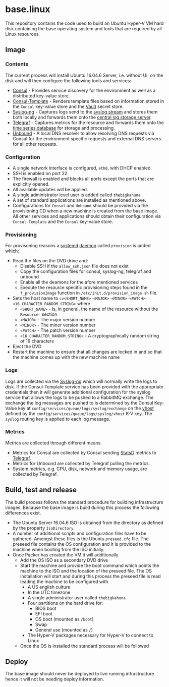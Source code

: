 # base.linux

This repository contains the code used to build an Ubuntu Hyper-V VM hard disk containing the
base operating system and tools that are required by all Linux resources.

## Image

### Contents

The current process will install Ubuntu 16.04.6 Server, i.e. without UI, on the disk and will then configure
the following tools and services:

* [Consul](https://consul.io) - Provides service discovery for the environment as well as a distributed
  key-value store.
* [Consul-Template](https://github.com/hashicorp/consul-template) - Renders template files based on
  information stored in the `Consul` key-value store and the [Vault](https://vaultproject.io) secret
  store.
* [Syslog-ng](https://syslog-ng.org/) - Captures logs send to the
  [syslog stream](https://en.wikipedia.org/wiki/Syslog) and stores them both locally and forwards
  them onto the [central log storage server](https://github.com/Calvinverse/resource.documents.storage).
* [Telegraf](https://www.influxdata.com/time-series-platform/telegraf/) - Captures metrics for the
  resource and forwards them onto the [time series database](https://github.com/Calvinverse/resource.metrics.storage)
  for storage and processing.
* [Unbound](https://www.unbound.net/) - A local DNS resolver to allow resolving DNS requests via
  Consul for the environment specific requests and external DNS servers for all other requests.

### Configuration

* A single network interface is configured, `eth0`, with DHCP enabled.
* SSH is enabled on port 22.
* The firewall is enabled and blocks all ports except the ports that are explicitly opened.
* All available updates will be applied.
* A single administrator level user is added called `thebigkahuna`.
* A set of standard applications are installed as mentioned above.
* Configurations for `Consul` and `Unbound` should be provided via the provisioning
  CD when a new machine is created from the base image. All other services and applications should
  obtain their configuration via `Consul-Template` and the `Consul` key-value store.

### Provisioning

For provisoning reasons a [systemd](https://wiki.ubuntu.com/systemd) [daemon](https://en.wikipedia.org/wiki/Daemon_(computing))
called `provision` is added which:

* Read the files on the DVD drive and:
  * Disable SSH if the `allow_ssh.json` file does not exist
  * Copy the configuration files for consul, syslog-ng, telegraf and unbound
  * Enable all the deamons for the afore mentioned services
  * Execute the resource specific provisioning steps found in the `f_provisionImage` function in
    `/etc/init.d/provision_image.sh` file.
* Sets the host name to `cv<SHORT_NAME>-<MAJOR>-<MINOR>-<PATCH>-<16_CHARACTER_RANDOM_STRING>` where
  * `<SHORT_NAME>` - Is, in general, the name of the resource without the `Resource-` section
  * `<MAJOR>` - The major version number
  * `<MINOR>` - The minor version number
  * `<PATCH>` - The patch version number
  * `<16_CHARACTER_RANDOM_STRING>` - A cryptographically random string of 16 characters
* Eject the DVD
* Restart the machine to ensure that all changes are locked in and so that the machine comes up
  with the new machine name

### Logs

Logs are collected via the [Syslog-ng](https://syslog-ng.org/) which will normally write the logs to
disk. If the Consul-Template service has been provided with the appropriate credentials then it will
generate additional configuration for the syslog service that allows the logs to be pushed to a
RabbitMQ exchange. The exchange the log messages are pushed to is determined by the
Consul Key-Value key at `config/services/queue/logs/syslog/exchange` on the
[vhost](https://www.rabbitmq.com/vhosts.html) defined by the `config/services/queue/logs/syslog/vhost`
K-V key. The `syslog` routing key is applied to each log message.

### Metrics

Metrics are collected through different means.

* Metrics for Consul are collected by Consul sending [StatsD](https://www.consul.io/docs/agent/telemetry.html)
  metrics to [Telegraf](https://www.influxdata.com/time-series-platform/telegraf/).
* Metrics for Unbound are collected by Telegraf pulling the metrics.
* System metrics, e.g. CPU, disk, network and memory usage, are collected by Telegraf.

## Build, test and release

The build process follows the standard procedure for building infrastructure images. Because the
base image is build during this process the following differences exist.

* The Ubuntu Server 16.04.6 ISO is obtained from the directory as defined by the property
  `IsoDirectory`.
* A number of additional scripts and configuration files have to be gathered. Amongst these files is
  the Ubuntu `preseed.cfg` file. The preseed file contains the OS configuration and it is provided
  to the machine when booting from the ISO initially.
* Once Packer has created the VM it will additionally
  * Add the OS ISO as a secondary DVD drive
  * Start the machine and provide the boot command which points the machine to the ISO and the location of the preseed
    file. The OS installation will start and during this process the preseed file is read leading the machine to be
    configured with
    * A US english culture
    * In the UTC timezone
    * A single administrator user called `thebigkahuna`
    * Four partitions on the hard drive for:
      * BIOS boot
      * EFI boot
      * OS boot (mounted as `/boot`)
      * Swap
      * General use (mounted as `/`)
    * The Hyper-V packages necessary for Hyper-V to connect to Linux
  * Once the OS is installed the standard process will be followed

## Deploy

The base image should never be deployed to live running infrastructure hence it will not be needing deploy information.
